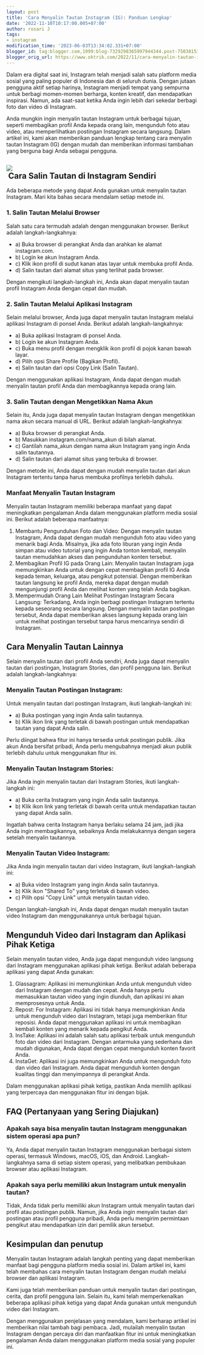 ```yaml
---
layout: post
title: 'Cara Menyalin Tautan Instagram (IG): Panduan Lengkap'
date: '2022-11-10T10:17:00.005+07:00'
author: rosari J
tags:
- instagram
modification_time: '2023-06-03T13:34:02.331+07:00'
blogger_id: tag:blogger.com,1999:blog-7329298365997944344.post-7503815327393949025
blogger_orig_url: https://www.oktrik.com/2022/11/cara-menyalin-tautan-instagram.html
---
```


Dalam era digital saat ini, Instagram telah menjadi salah satu platform media sosial yang paling populer di Indonesia dan di seluruh dunia. Dengan jutaan pengguna aktif setiap harinya, Instagram menjadi tempat yang sempurna untuk berbagi momen-momen berharga, konten kreatif, dan mendapatkan inspirasi. Namun, ada saat-saat ketika Anda ingin lebih dari sekedar berbagi foto dan video di Instagram.

Anda mungkin ingin menyalin tautan Instagram untuk berbagai tujuan, seperti membagikan profil Anda kepada orang lain, mengunduh foto atau video, atau memperlihatkan postingan Instagram secara langsung. Dalam artikel ini, kami akan memberikan panduan lengkap tentang cara menyalin tautan Instagram (IG) dengan mudah dan memberikan informasi tambahan yang berguna bagi Anda sebagai pengguna.

[![](https://blogger.googleusercontent.com/img/b/R29vZ2xl/AVvXsEgFKiqWPOLd8A-uGoH9MC4e4jSrlSgTVgxwN8GGDgSpKGaM78V-pyDTnRHMN0-uQ6K-Rt1W5pFh952Yb83fLDMIuC-mt4q7iOJcbltdWajK5JUv39vIAIfRZOMB__SP3NBZnZ6f-Woq8GHKNlgS2SrTNEWHdt_hYp4o43JJCq2iZQweI3HPZmYVcFmp8Q/w640-h360/link_2.jpg)](https://blogger.googleusercontent.com/img/b/R29vZ2xl/AVvXsEgFKiqWPOLd8A-uGoH9MC4e4jSrlSgTVgxwN8GGDgSpKGaM78V-pyDTnRHMN0-uQ6K-Rt1W5pFh952Yb83fLDMIuC-mt4q7iOJcbltdWajK5JUv39vIAIfRZOMB__SP3NBZnZ6f-Woq8GHKNlgS2SrTNEWHdt_hYp4o43JJCq2iZQweI3HPZmYVcFmp8Q/s1511/link_2.jpg)  
 Cara Salin Tautan di Instagram Sendiri
--------------------------------------

Ada beberapa metode yang dapat Anda gunakan untuk menyalin tautan Instagram. Mari kita bahas secara mendalam setiap metode ini.

### 1. Salin Tautan Melalui Browser

Salah satu cara termudah adalah dengan menggunakan browser. Berikut adalah langkah-langkahnya:

* a) Buka browser di perangkat Anda dan arahkan ke alamat instagram.com.
* b) Login ke akun Instagram Anda.
* c) Klik ikon profil di sudut kanan atas layar untuk membuka profil Anda.
* d) Salin tautan dari alamat situs yang terlihat pada browser.

Dengan mengikuti langkah-langkah ini, Anda akan dapat menyalin tautan profil Instagram Anda dengan cepat dan mudah.

### 2. Salin Tautan Melalui Aplikasi Instagram

Selain melalui browser, Anda juga dapat menyalin tautan Instagram melalui aplikasi Instagram di ponsel Anda. Berikut adalah langkah-langkahnya:

* a) Buka aplikasi Instagram di ponsel Anda.
* b) Login ke akun Instagram Anda.
* c) Buka menu profil dengan mengklik ikon profil di pojok kanan bawah layar.
* d) Pilih opsi Share Profile (Bagikan Profil).
* e) Salin tautan dari opsi Copy Link (Salin Tautan).

Dengan menggunakan aplikasi Instagram, Anda dapat dengan mudah menyalin tautan profil Anda dan membagikannya kepada orang lain.

### 3. Salin Tautan dengan Mengetikkan Nama Akun

Selain itu, Anda juga dapat menyalin tautan Instagram dengan mengetikkan nama akun secara manual di URL. Berikut adalah langkah-langkahnya:

* a) Buka browser di perangkat Anda.
* b) Masukkan instagram.com/nama\_akun di bilah alamat.
* c) Gantilah nama\_akun dengan nama akun Instagram yang ingin Anda salin tautannya.
* d) Salin tautan dari alamat situs yang terbuka di browser.

Dengan metode ini, Anda dapat dengan mudah menyalin tautan dari akun Instagram tertentu tanpa harus membuka profilnya terlebih dahulu.

### Manfaat Menyalin Tautan Instagram

Menyalin tautan Instagram memiliki beberapa manfaat yang dapat meningkatkan pengalaman Anda dalam menggunakan platform media sosial ini. Berikut adalah beberapa manfaatnya:

1. Membantu Pengunduhan Foto dan Video: Dengan menyalin tautan Instagram, Anda dapat dengan mudah mengunduh foto atau video yang menarik bagi Anda. Misalnya, jika ada foto liburan yang ingin Anda simpan atau video tutorial yang ingin Anda tonton kembali, menyalin tautan memudahkan akses dan pengunduhan konten tersebut.
2. Membagikan Profil IG pada Orang Lain: Menyalin tautan Instagram juga memungkinkan Anda untuk dengan cepat membagikan profil IG Anda kepada teman, keluarga, atau pengikut potensial. Dengan memberikan tautan langsung ke profil Anda, mereka dapat dengan mudah mengunjungi profil Anda dan melihat konten yang telah Anda bagikan.
3. Mempermudah Orang Lain Melihat Postingan Instagram Secara Langsung: Terkadang, Anda ingin berbagi postingan Instagram tertentu kepada seseorang secara langsung. Dengan menyalin tautan postingan tersebut, Anda dapat memberikan akses langsung kepada orang lain untuk melihat postingan tersebut tanpa harus mencarinya sendiri di Instagram.

Cara Menyalin Tautan Lainnya
----------------------------

Selain menyalin tautan dari profil Anda sendiri, Anda juga dapat menyalin tautan dari postingan, Instagram Stories, dan profil pengguna lain. Berikut adalah langkah-langkahnya:

### Menyalin Tautan Postingan Instagram:

Untuk menyalin tautan dari postingan Instagram, ikuti langkah-langkah ini:

* a) Buka postingan yang ingin Anda salin tautannya.
* b) Klik ikon link yang terletak di bawah postingan untuk mendapatkan tautan yang dapat Anda salin.

Perlu diingat bahwa fitur ini hanya tersedia untuk postingan publik. Jika akun Anda bersifat pribadi, Anda perlu mengubahnya menjadi akun publik terlebih dahulu untuk menggunakan fitur ini.

### Menyalin Tautan Instagram Stories:

Jika Anda ingin menyalin tautan dari Instagram Stories, ikuti langkah-langkah ini:

* a) Buka cerita Instagram yang ingin Anda salin tautannya.
* b) Klik ikon link yang terletak di bawah cerita untuk mendapatkan tautan yang dapat Anda salin.

Ingatlah bahwa cerita Instagram hanya berlaku selama 24 jam, jadi jika Anda ingin membagikannya, sebaiknya Anda melakukannya dengan segera setelah menyalin tautannya.

### Menyalin Tautan Video Instagram:

Jika Anda ingin menyalin tautan dari video Instagram, ikuti langkah-langkah ini:

* a) Buka video Instagram yang ingin Anda salin tautannya.
* b) Klik ikon "Shared To" yang terletak di bawah video.
* c) Pilih opsi "Copy Link" untuk menyalin tautan video.

Dengan langkah-langkah ini, Anda dapat dengan mudah menyalin tautan video Instagram dan menggunakannya untuk berbagai tujuan.

Mengunduh Video dari Instagram dan Aplikasi Pihak Ketiga
--------------------------------------------------------

Selain menyalin tautan video, Anda juga dapat mengunduh video langsung dari Instagram menggunakan aplikasi pihak ketiga. Berikut adalah beberapa aplikasi yang dapat Anda gunakan:

1. Glassagram: Aplikasi ini memungkinkan Anda untuk mengunduh video dari Instagram dengan mudah dan cepat. Anda hanya perlu memasukkan tautan video yang ingin diunduh, dan aplikasi ini akan memprosesnya untuk Anda.
2. Repost: For Instagram: Aplikasi ini tidak hanya memungkinkan Anda untuk mengunduh video dari Instagram, tetapi juga memberikan fitur reposisi. Anda dapat menggunakan aplikasi ini untuk membagikan kembali konten yang menarik kepada pengikut Anda.
3. InsTake: Aplikasi ini adalah salah satu aplikasi terbaik untuk mengunduh foto dan video dari Instagram. Dengan antarmuka yang sederhana dan mudah digunakan, Anda dapat dengan cepat mengunduh konten favorit Anda.
4. InstaGet: Aplikasi ini juga memungkinkan Anda untuk mengunduh foto dan video dari Instagram. Anda dapat mengunduh konten dengan kualitas tinggi dan menyimpannya di perangkat Anda.

Dalam menggunakan aplikasi pihak ketiga, pastikan Anda memilih aplikasi yang terpercaya dan menggunakan fitur ini dengan bijak.

FAQ (Pertanyaan yang Sering Diajukan)
-------------------------------------



### Apakah saya bisa menyalin tautan Instagram menggunakan sistem operasi apa pun?



Ya, Anda dapat menyalin tautan Instagram menggunakan berbagai sistem operasi, termasuk Windows, macOS, iOS, dan Android. Langkah-langkahnya sama di setiap sistem operasi, yang melibatkan pembukaan browser atau aplikasi Instagram.





### Apakah saya perlu memiliki akun Instagram untuk menyalin tautan?



Tidak, Anda tidak perlu memiliki akun Instagram untuk menyalin tautan dari profil atau postingan publik. Namun, jika Anda ingin menyalin tautan dari postingan atau profil pengguna pribadi, Anda perlu mengirim permintaan pengikut atau mendapatkan izin dari pemilik akun tersebut.




Kesimpulan dan penutup
----------------------

Menyalin tautan Instagram adalah langkah penting yang dapat memberikan manfaat bagi pengguna platform media sosial ini. Dalam artikel ini, kami telah membahas cara menyalin tautan Instagram dengan mudah melalui browser dan aplikasi Instagram.

Kami juga telah memberikan panduan untuk menyalin tautan dari postingan, cerita, dan profil pengguna lain. Selain itu, kami telah memperkenalkan beberapa aplikasi pihak ketiga yang dapat Anda gunakan untuk mengunduh video dari Instagram.

Dengan menggunakan penjelasan yang mendalam, kami berharap artikel ini memberikan nilai tambah bagi pembaca. Jadi, mulailah menyalin tautan Instagram dengan percaya diri dan manfaatkan fitur ini untuk meningkatkan pengalaman Anda dalam menggunakan platform media sosial yang populer ini.


